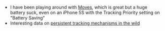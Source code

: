 * I have been playing around with [Moves](https://moves-app.com/), which is great but a huge battery suck, even on an iPhone 5S with the Tracking Priority setting on "Battery Saving"
* Interesting data on [persistent tracking mechanisms in the wild](https://securehomes.esat.kuleuven.be/~gacar/persistent/index.html)